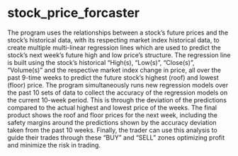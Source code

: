 # stock_price_forcaster
The program uses the relationships between a stock’s future prices and the stock’s historical data, with its respecting market index historical data, to create multiple multi-linear regression lines which are used to predict the stock’s next week’s future high and low price’s structure. The regression line is built using the stock’s historical “High(s), “Low(s)”, “Close(s)”, “Volume(s)” and the respective market index change in price, all over the past 9-time weeks to predict the future stock’s highest (roof) and lowest (floor) price. The program simultaneously runs new regression models over the past 10 sets of data to collect the accuracy of the regression models on the current 10-week period. This is through the deviation of the predictions compared to the actual highest and lowest price of the weeks. The final product shows the roof and floor prices for the next week, including the safety margins around the predictions shown by the accuracy deviation taken from the past 10 weeks. Finally, the trader can use this analysis to guide their trades through these “BUY” and “SELL” zones optimizing profit and minimize the risk in trading.
